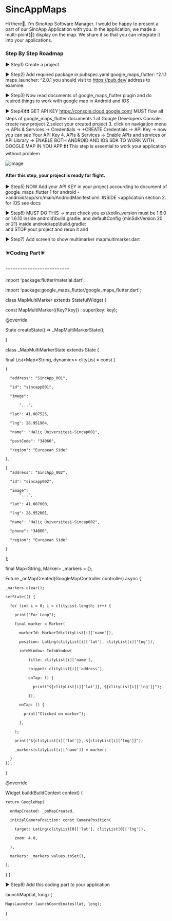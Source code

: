 # SincAppMaps
Hi there👋. I'm SincApp Software Manager. I would be happy to present a part of our SincApp Application with you. In the application, we made a multi-point(📍) display on the map. We share it so that you can integrate it into your applications.

<h3>Step By Step Roadmap</h3>

▶️ Step1) Create a project.

▶️ Step2) Add required package in pubspec.yaml 
	            google_maps_flutter: ^2.1.1
  	          maps_launcher: ^2.0.1
you should visit to https://pub.dev/ address to examine.

▶️ Step3) Now read documents of google_maps_flutter plugin and do reuired things to work with google map in Android and IOS

▶️ Step4)❗❗❗ GET API KEY  https://console.cloud.google.com/  MUST flow all steps of google_maps_flutter documents
	1.at Google Developers Console. create new project
	2.select your created project
	3. click on navigation menu -> APIs & Services -> Credentials -> +CREATE  Credentials -> API Key -> now you can see Your API Key
	4. APIs & Services -> Enable APIs and services or API Library -> ENABLE BOTH ANDROID AND IOS SDK TO WORK WITH GOOGLE MAP IN YOU APP
	❗❗❗ This step is essential to work your application without problem

![image](https://user-images.githubusercontent.com/86704802/185737551-14694f86-1dc9-4537-a195-730d1c2ed904.png) <h4>After this step, your project is ready for flight. </h4>

▶️ Step5) NOW Add your API KEY in your project accourding to document of google_maps_flutter 
	1 for android ->android/app/src/main/AndroidManifest.xml: INSIDE  <application section
	<meta-data android:name="com.google.android.geo.API_KEY"
               android:value="YOUR KEY HERE"/>
	2. for IOS see docs
	
▶️ Step6)  MUST DO THIS ->  must check you ext.kotlin_version must be  1.6.0 or 1.6.10 inside android\build.gradle: 
			and defaultConfig {minSdkVersion 20 or 21}	inside android\app\build.gradle: 	
	and  STOP your project and rerun it and
	
▶️ Step7) Add screen to show multimarker mapmultimarker.dart

<h3>✴️Coding Part✴️</h3>
<h3>--------------------------</h3>

import 'package:flutter/material.dart';

import 'package:google_maps_flutter/google_maps_flutter.dart';

class MapMultiMarker extends StatefulWidget {

  const MapMultiMarker({Key? key}) : super(key: key);
  

  @override
  
  State<MapMultiMarker> createState() => _MapMultiMarkerState();
	
}

class _MapMultiMarkerState extends State<MapMultiMarker> {
	
  final List<Map<String, dynamic>> clityList = const [
	
    {
	
      "address": "SincApp_001",
	
      "id": "sincapp001",
	
      "image":
	
          "...",
	
      "lat": 41.087525,
	
      "lng": 28.951964,
	
      "name": "Haliç Üniversitesi-Sincap001",
	
      "postCode": "34060",
	
      "region": "European Side"
	
    },
	
    {
      "address": "SincApp_002",
	
      "id": "sincapp002",
	
      "image":
          "...",
	
      "lat": 41.087000,
	
      "lng": 28.952001,
	
      "name": "Haliç Üniversitesi-Sincap002",
	
      "phone": "34060",
	
      "region": "European Side"
	
    }
	
  ];
	

  final Map<String, Marker> _markers = {};

  Future<void> _onMapCreated(GoogleMapController controller) async {
	
    _markers.clear();
	
    setState(() {
	
      for (int i = 0; i < clityList.length; i++) {
					   
        print("For Loop");
					   
        final marker = Marker(
					   
          markerId: MarkerId(clityList[i]['name']),
					   
          position: LatLng(clityList[i]['lat'], clityList[i]['lng']),
					   
          infoWindow: InfoWindow(
					   
              title: clityList[i]['name'],
					   
              snippet: clityList[i]['address'],
					   
              onTap: () {
					   
                print("${clityList[i]['lat']}, ${clityList[i]['lng']}");
					   
              }),
					   
          onTap: () {
					   
            print("Clicked on marker");
					   
          },
					   
        );
					   
        print("${clityList[i]['lat']}, ${clityList[i]['lng']}");
					   
        _markers[clityList[i]['name']] = marker;
					   
      }
    });
  }

					   
  @override
					   
  Widget build(BuildContext context) {
					   
    return GoogleMap(
					   
      onMapCreated: _onMapCreated,
					   
      initialCameraPosition: const CameraPosition(
					   
        target: LatLng(clityList[0]['lat'], clityList[0]['lng']),
					   
        zoom: 4.8,
					   
      ),
					   
      markers: _markers.values.toSet(),
					   
    );
  }
}


▶️ Step8) Add this coding part to your application
					   

  launchMap(lat, long) {
					   
    MapsLauncher.launchCoordinates(lat, long);
					   
  }
	
